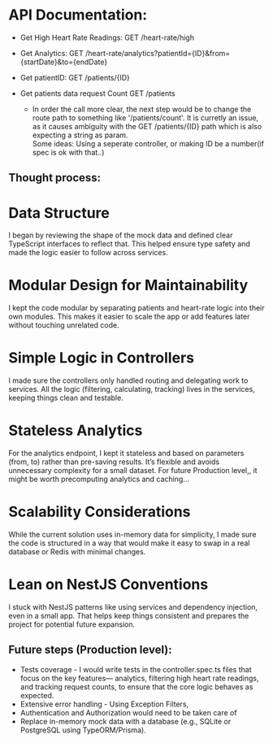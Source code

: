 # API Documentation:

- Get High Heart Rate Readings:
  GET /heart-rate/high

- Get Analytics:
  GET /heart-rate/analytics?patientId={ID}&from={startDate}&to={endDate}

- Get patientID:
  GET /patients/{ID}

- Get patients data request Count
  GET /patients
  - In order the call more clear, the next step would be to change the route path to something like '/patients/count'. It is curretly an issue, as it causes ambiguity with the GET /patients/{ID} path which is also expecting a string as param.  
    Some ideas: Using a seperate controller, or making ID be a number(if spec is ok with that..)

## Thought process:

# Data Structure

I began by reviewing the shape of the mock data and defined clear TypeScript interfaces to reflect that. This helped ensure type safety and made the logic easier to follow across services.

# Modular Design for Maintainability

I kept the code modular by separating patients and heart-rate logic into their own modules. This makes it easier to scale the app or add features later without touching unrelated code.

# Simple Logic in Controllers

I made sure the controllers only handled routing and delegating work to services. All the logic (filtering, calculating, tracking) lives in the services, keeping things clean and testable.

# Stateless Analytics

For the analytics endpoint, I kept it stateless and based on parameters (from, to) rather than pre-saving results. It’s flexible and avoids unnecessary complexity for a small dataset. For future Production level,, it might be worth precomputing analytics and caching...

# Scalability Considerations

While the current solution uses in-memory data for simplicity, I made sure the code is structured in a way that would make it easy to swap in a real database or Redis with minimal changes.

# Lean on NestJS Conventions

I stuck with NestJS patterns like using services and dependency injection, even in a small app. That helps keep things consistent and prepares the project for potential future expansion.

## Future steps (Production level):

- Tests coverage - I would write tests in the controller.spec.ts files that focus on the key features— analytics, filtering high heart rate readings, and tracking request counts, to ensure that the core logic behaves as expected.
- Extensive error handling - Using Exception Filters,
- Authentication and Authorization would need to be taken care of
- Replace in-memory mock data with a database (e.g., SQLite or PostgreSQL using TypeORM/Prisma).
